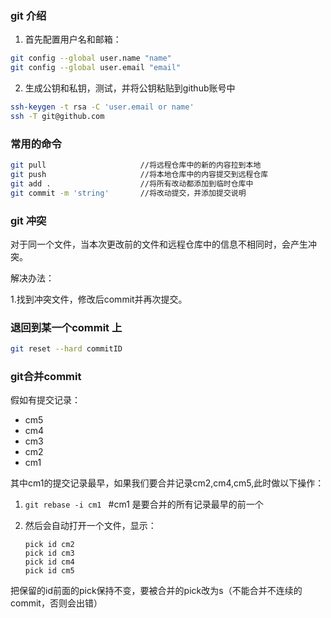### git 介绍

1. 首先配置用户名和邮箱：

```sh
git config --global user.name "name" 
git config --global user.email "email"
```
2. 生成公钥和私钥，测试，并将公钥粘贴到github账号中
```sh
ssh-keygen -t rsa -C 'user.email or name'
ssh -T git@github.com
```
### 常用的命令

```sh
git pull                     //将远程仓库中的新的内容拉到本地
git push                     //将本地仓库中的内容提交到远程仓库
git add .                    //将所有改动都添加到临时仓库中
git commit -m 'string'       //将改动提交，并添加提交说明
```
### git 冲突
对于同一个文件，当本次更改前的文件和远程仓库中的信息不相同时，会产生冲突。

解决办法：

1.找到冲突文件，修改后commit并再次提交。 


### 退回到某一个commit 上

```sh 
git reset --hard commitID
```

### git合并commit

假如有提交记录：

- cm5
- cm4
- cm3
- cm2
- cm1

其中cm1的提交记录最早，如果我们要合并记录cm2,cm4,cm5,此时做以下操作：

1. ```git rebase -i cm1 ``` #cm1 是要合并的所有记录最早的前一个

2. 然后会自动打开一个文件，显示：

   ```shell
   pick id cm2
   pick id cm3
   pick id cm4
   pick id cm5
   ```

把保留的id前面的pick保持不变，要被合并的pick改为s（不能合并不连续的commit，否则会出错）
